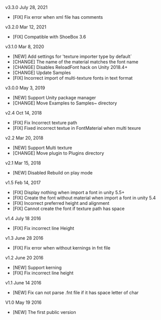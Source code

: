 v3.3.0   July 28, 2021
- [FIX]     Fix error when xml file has comments

v3.2.0   Mar 12, 2021
- [FIX]     Compatible with ShoeBox 3.6

v3.1.0   Mar 8, 2020
- [NEW]     Add settings for 'texture importer type by default`
- [CHANGE]  The name of the material matches the font name
- [CHANGE]  Disables ReloadFont hack on Unity 2018.4+
- [CHANGE]  Update Samples
- [FIX]     Incorrect import of multi-texture fonts in text format

v3.0.0   May 3, 2019
- [NEW]     Support Unity package manager
- [CHANGE]  Move Examples to Samples~ directory

v2.4    Oct 14, 2018
- [FIX]     Fix Incorrect texture path
- [FIX]     Fixed incorrect textue in FontMaterial when multi texure

v2.2    Mar 20, 2018
- [NEW]     Support Multi texture
- [CHANGE]  Move plugin to Plugins directory

v2.1    Mar 15, 2018
- [NEW]     Disabled Rebuild on play mode

v1.5    Feb 14, 2017
- [FIX]     Display nothing when import a font in unity 5.5+
- [FIX]     Create the font without material when import a font in unity 5.4
- [FIX]     Incorrect preferred height and alignment
- [FIX]     Cannot create the font if texture path has space

v1.4    July 18 2016
- [FIX]     Fix incorrect line Height

v1.3    June 28 2016
- [FIX]     Fix error when without kernings in fnt file

v1.2    June 20 2016
- [NEW]     Support kerning
- [FIX]     Fix incorrect line height

v1.1    June 14 2016
- [NEW]     Fix can not parse .fnt file if it has space letter of char

V1.0    May 19  2016
- [NEW]     The first public version
